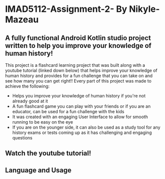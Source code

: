 # IMAD5112-Assignment-2- By Nikyle-Mazeau

## A fully functional Android Kotlin studio project written to help you improve your knowledge of human history!

This project is a flashcard learning project that was built along with a youtube tutorial (linked down below) that helps improve your knowledge of human history and provides for a fun challenge that you can take on and see how many you can get right!! Every part of this project was made to achieve the following:

* Helps you improve your knowledge of human history if you're not already good at it
* A fun flashcard game you can play with your friends or if you are an educator, can be used for a fun challenge with the kids
* It was created with an engaging User Interface to allow for smooth running to be easy on the eye
* If you are on the younger side, it can also be used as a study tool for any history exams or tests coming up as it has challenging and engaging questions

## Watch the youtube tutorial!



## Language and Usage
